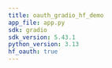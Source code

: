 ```yaml
---
title: oauth_gradio_hf_demo
app_file: app.py
sdk: gradio
sdk_version: 5.43.1
python_version: 3.13
hf_oauth: true
---
```

